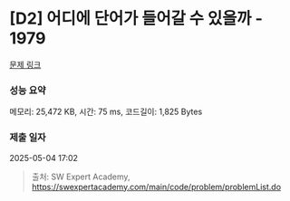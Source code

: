 # [D2] 어디에 단어가 들어갈 수 있을까 - 1979 

[문제 링크](https://swexpertacademy.com/main/code/problem/problemDetail.do?contestProbId=AV5PuPq6AaQDFAUq) 

### 성능 요약

메모리: 25,472 KB, 시간: 75 ms, 코드길이: 1,825 Bytes

### 제출 일자

2025-05-04 17:02



> 출처: SW Expert Academy, https://swexpertacademy.com/main/code/problem/problemList.do